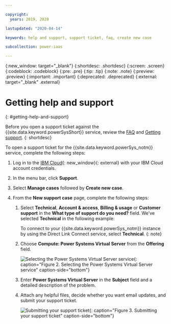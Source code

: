 ```yaml
---

copyright:
  years: 2019, 2020

lastupdated: "2020-04-14"

keywords: help and support, support ticket, faq, create new case

subcollection: power-iaas

---
```


{:new_window: target="_blank"}
{:shortdesc: .shortdesc}
{:screen: .screen}
{:codeblock: .codeblock}
{:pre: .pre}
{:tip: .tip}
{:note: .note}
{:preview: .preview}
{:important: .important}
{:deprecated: .deprecated}
{:external: target="_blank" .external}

# Getting help and support
{: #getting-help-and-support}

Before you open a support ticket against the {{site.data.keyword.powerSysShort}} service, review the [FAQ](/docs/power-iaas?topic=power-iaas-power-iaas-faqs) and [Getting support](/docs/get-support?topic=get-support-getting-customer-support).
{: shortdesc}

To open a support ticket for the {{site.data.keyword.powerSys_notm}} service, complete the following steps:

1. Log in to the [IBM Cloud](https://cloud.ibm.com/catalog){: new_window}{: external} with your IBM Cloud account credentials.

2. In the menu bar, click **Support**.

3. Select **Manage cases** followed by **Create new case**.

4. From the **New support case** page, complete the following steps:

   1. Select **Technical**, **Account & access**, **Billing & usage** or **Customer support** in the **What type of support do you need?** field. We've selected **Technical** in the following example:

      To connect to your {{site.data.keyword.powerSys_notm}} instance by using the Direct Link Connect service, select **Technical**.
      {: note}

   2. Choose **Compute: Power Systems Virtual Server** from the **Offering** field.

      ![Selecting the Power Systems Virtual Server service](./images/console-support-select.png "Selecting the Power Systems Virtual Server service"){: caption="Figure 2. Selecting the Power Systems Virtual Server service" caption-side="bottom"}

   3. Enter **Power Systems Virtual Server** in the **Subject** field and a detailed description of the problem.

   4. Attach any helpful files, decide whether you want email updates, and submit your support ticket.

      ![Submitting your support ticket](./images/console-support-description.png "Submitting your support ticket"){: caption="Figure 3. Submitting your support ticket" caption-side="bottom"}
